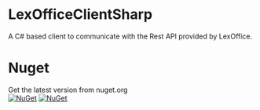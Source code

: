# LexOfficeClientSharp
A C# based client to communicate with the Rest API provided by LexOffice.

# Nuget
Get the latest version from nuget.org<br>
[![NuGet](https://img.shields.io/nuget/v/LexOfficeSharpApi.svg?style=flat-square&label=nuget)](https://www.nuget.org/packages/LexOfficeSharpApi/)
[![NuGet](https://img.shields.io/nuget/dt/LexOfficeSharpApi.svg)](https://www.nuget.org/packages/LexOfficeSharpApi)

